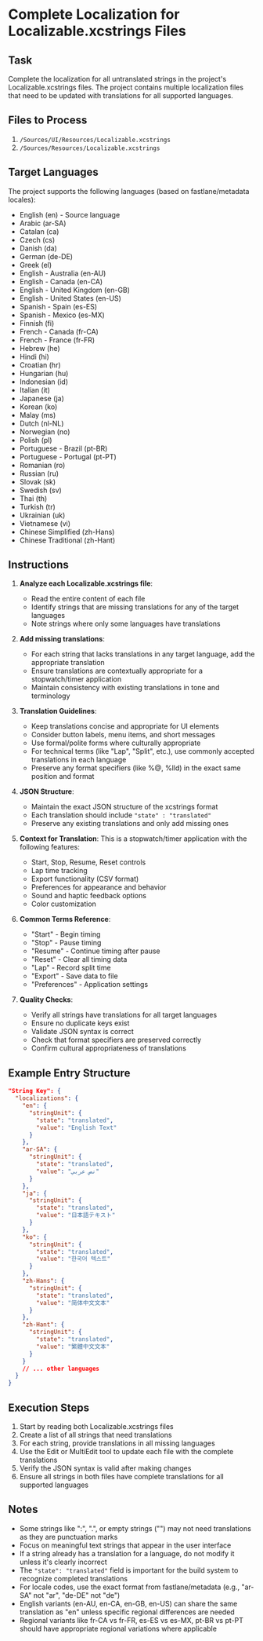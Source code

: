 # Complete Localization for Localizable.xcstrings Files

## Task
Complete the localization for all untranslated strings in the project's Localizable.xcstrings files. The project contains multiple localization files that need to be updated with translations for all supported languages.

## Files to Process
1. `/Sources/UI/Resources/Localizable.xcstrings`
2. `/Sources/Resources/Localizable.xcstrings`

## Target Languages
The project supports the following languages (based on fastlane/metadata locales):
- English (en) - Source language
- Arabic (ar-SA)
- Catalan (ca)
- Czech (cs)
- Danish (da)
- German (de-DE)
- Greek (el)
- English - Australia (en-AU)
- English - Canada (en-CA)
- English - United Kingdom (en-GB)
- English - United States (en-US)
- Spanish - Spain (es-ES)
- Spanish - Mexico (es-MX)
- Finnish (fi)
- French - Canada (fr-CA)
- French - France (fr-FR)
- Hebrew (he)
- Hindi (hi)
- Croatian (hr)
- Hungarian (hu)
- Indonesian (id)
- Italian (it)
- Japanese (ja)
- Korean (ko)
- Malay (ms)
- Dutch (nl-NL)
- Norwegian (no)
- Polish (pl)
- Portuguese - Brazil (pt-BR)
- Portuguese - Portugal (pt-PT)
- Romanian (ro)
- Russian (ru)
- Slovak (sk)
- Swedish (sv)
- Thai (th)
- Turkish (tr)
- Ukrainian (uk)
- Vietnamese (vi)
- Chinese Simplified (zh-Hans)
- Chinese Traditional (zh-Hant)

## Instructions

1. **Analyze each Localizable.xcstrings file**:
   - Read the entire content of each file
   - Identify strings that are missing translations for any of the target languages
   - Note strings where only some languages have translations

2. **Add missing translations**:
   - For each string that lacks translations in any target language, add the appropriate translation
   - Ensure translations are contextually appropriate for a stopwatch/timer application
   - Maintain consistency with existing translations in tone and terminology

3. **Translation Guidelines**:
   - Keep translations concise and appropriate for UI elements
   - Consider button labels, menu items, and short messages
   - Use formal/polite forms where culturally appropriate
   - For technical terms (like "Lap", "Split", etc.), use commonly accepted translations in each language
   - Preserve any format specifiers (like %@, %lld) in the exact same position and format

4. **JSON Structure**:
   - Maintain the exact JSON structure of the xcstrings format
   - Each translation should include `"state" : "translated"`
   - Preserve any existing translations and only add missing ones

5. **Context for Translation**:
   This is a stopwatch/timer application with the following features:
   - Start, Stop, Resume, Reset controls
   - Lap time tracking
   - Export functionality (CSV format)
   - Preferences for appearance and behavior
   - Sound and haptic feedback options
   - Color customization

6. **Common Terms Reference**:
   - "Start" - Begin timing
   - "Stop" - Pause timing
   - "Resume" - Continue timing after pause
   - "Reset" - Clear all timing data
   - "Lap" - Record split time
   - "Export" - Save data to file
   - "Preferences" - Application settings

7. **Quality Checks**:
   - Verify all strings have translations for all target languages
   - Ensure no duplicate keys exist
   - Validate JSON syntax is correct
   - Check that format specifiers are preserved correctly
   - Confirm cultural appropriateness of translations

## Example Entry Structure
```json
"String Key": {
  "localizations": {
    "en": {
      "stringUnit": {
        "state": "translated",
        "value": "English Text"
      }
    },
    "ar-SA": {
      "stringUnit": {
        "state": "translated",
        "value": "نص عربي"
      }
    },
    "ja": {
      "stringUnit": {
        "state": "translated",
        "value": "日本語テキスト"
      }
    },
    "ko": {
      "stringUnit": {
        "state": "translated",
        "value": "한국어 텍스트"
      }
    },
    "zh-Hans": {
      "stringUnit": {
        "state": "translated",
        "value": "简体中文文本"
      }
    },
    "zh-Hant": {
      "stringUnit": {
        "state": "translated",
        "value": "繁體中文文本"
      }
    }
    // ... other languages
  }
}
```

## Execution Steps

1. Start by reading both Localizable.xcstrings files
2. Create a list of all strings that need translations
3. For each string, provide translations in all missing languages
4. Use the Edit or MultiEdit tool to update each file with the complete translations
5. Verify the JSON syntax is valid after making changes
6. Ensure all strings in both files have complete translations for all supported languages

## Notes
- Some strings like ":", ".", or empty strings ("") may not need translations as they are punctuation marks
- Focus on meaningful text strings that appear in the user interface
- If a string already has a translation for a language, do not modify it unless it's clearly incorrect
- The `"state": "translated"` field is important for the build system to recognize completed translations
- For locale codes, use the exact format from fastlane/metadata (e.g., "ar-SA" not "ar", "de-DE" not "de")
- English variants (en-AU, en-CA, en-GB, en-US) can share the same translation as "en" unless specific regional differences are needed
- Regional variants like fr-CA vs fr-FR, es-ES vs es-MX, pt-BR vs pt-PT should have appropriate regional variations where applicable